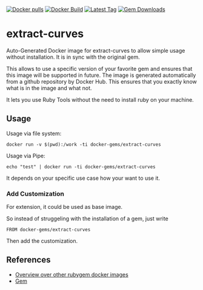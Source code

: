 [![Docker pulls](https://img.shields.io/docker/pulls/rubygem/extract-curves.svg)](https://hub.docker.com/r/rubygem/extract-curves/)
[![Docker Build](https://img.shields.io/docker/automated/rubygem/extract-curves.svg)](https://hub.docker.com/r/rubygem/extract-curves/)
[![Latest Tag](https://img.shields.io/github/tag/docker-rubygem/extract-curves.svg)](https://hub.docker.com/r/rubygem/extract-curves/)
[![Gem Downloads](https://img.shields.io/gem/dt/extract-curves.svg)](https://rubygems.org/gems/extract-curves/)
# extract-curves

Auto-Generated Docker image for extract-curves to allow simple usage without installation.
It is in sync with the original gem.

This allows to use a specific version of your favorite gem and ensures that this image will be supported in future.
The image is generated automatically from a github repository by Docker Hub.
This ensures that you exactly know what is in the image and what not.

It lets you use Ruby Tools without the need to install ruby on your machine.

## Usage

Usage via file system:

`docker run -v $(pwd):/work -ti docker-gems/extract-curves`

Usage via Pipe:

`echo "test" | docker run -ti docker-gems/extract-curves`

It depends on your specific use case how your want to use it.

### Add Customization

For extension, it could be used as base image.

So instead of struggeling with the installation of a gem, just write

`FROM docker-gems/extract-curves`

Then add the customization.

## References

 - [Overview over other rubygem docker images](https://github.com/thinkbot/docker-rubygem)
 - [Gem](https://rubygems.org/gems/extract-curves/)
